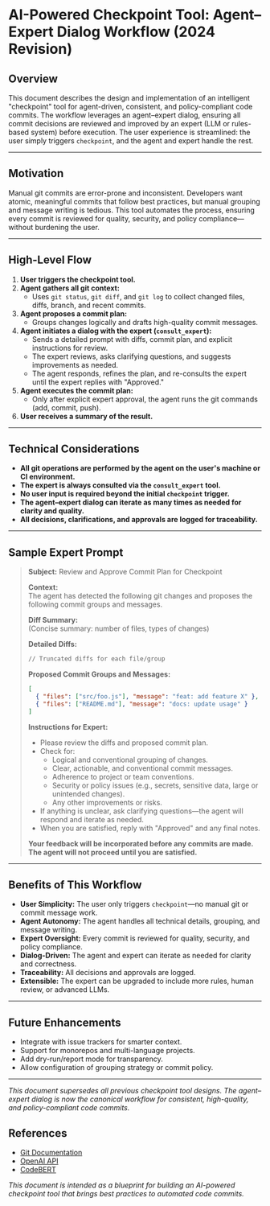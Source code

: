 # AI-Powered Checkpoint Tool: Agent–Expert Dialog Workflow (2024 Revision)

## Overview

This document describes the design and implementation of an intelligent "checkpoint" tool for agent-driven, consistent, and policy-compliant code commits. The workflow leverages an agent–expert dialog, ensuring all commit decisions are reviewed and improved by an expert (LLM or rules-based system) before execution. The user experience is streamlined: the user simply triggers `checkpoint`, and the agent and expert handle the rest.

---

## Motivation

Manual git commits are error-prone and inconsistent. Developers want atomic, meaningful commits that follow best practices, but manual grouping and message writing is tedious. This tool automates the process, ensuring every commit is reviewed for quality, security, and policy compliance—without burdening the user.

---

## High-Level Flow

1. **User triggers the checkpoint tool.**
2. **Agent gathers all git context:**
    - Uses `git status`, `git diff`, and `git log` to collect changed files, diffs, branch, and recent commits.
3. **Agent proposes a commit plan:**
    - Groups changes logically and drafts high-quality commit messages.
4. **Agent initiates a dialog with the expert (`consult_expert`):**
    - Sends a detailed prompt with diffs, commit plan, and explicit instructions for review.
    - The expert reviews, asks clarifying questions, and suggests improvements as needed.
    - The agent responds, refines the plan, and re-consults the expert until the expert replies with "Approved."
5. **Agent executes the commit plan:**
    - Only after explicit expert approval, the agent runs the git commands (add, commit, push).
6. **User receives a summary of the result.**

---

## Technical Considerations

- **All git operations are performed by the agent on the user's machine or CI environment.**
- **The expert is always consulted via the `consult_expert` tool.**
- **No user input is required beyond the initial `checkpoint` trigger.**
- **The agent–expert dialog can iterate as many times as needed for clarity and quality.**
- **All decisions, clarifications, and approvals are logged for traceability.**

---

## Sample Expert Prompt

> **Subject:** Review and Approve Commit Plan for Checkpoint
>
> **Context:**  
> The agent has detected the following git changes and proposes the following commit groups and messages.
>
> **Diff Summary:**  
> (Concise summary: number of files, types of changes)
>
> **Detailed Diffs:**  
> ```diff
> // Truncated diffs for each file/group
> ```
>
> **Proposed Commit Groups and Messages:**  
> ```json
> [
>   { "files": ["src/foo.js"], "message": "feat: add feature X" },
>   { "files": ["README.md"], "message": "docs: update usage" }
> ]
> ```
>
> **Instructions for Expert:**  
> - Please review the diffs and proposed commit plan.
> - Check for:
>   - Logical and conventional grouping of changes.
>   - Clear, actionable, and conventional commit messages.
>   - Adherence to project or team conventions.
>   - Security or policy issues (e.g., secrets, sensitive data, large or unintended changes).
>   - Any other improvements or risks.
> - If anything is unclear, ask clarifying questions—the agent will respond and iterate as needed.
> - When you are satisfied, reply with "Approved" and any final notes.
>
> **Your feedback will be incorporated before any commits are made. The agent will not proceed until you are satisfied.**

---

## Benefits of This Workflow

- **User Simplicity:** The user only triggers `checkpoint`—no manual git or commit message work.
- **Agent Autonomy:** The agent handles all technical details, grouping, and message writing.
- **Expert Oversight:** Every commit is reviewed for quality, security, and policy compliance.
- **Dialog-Driven:** The agent and expert can iterate as needed for clarity and correctness.
- **Traceability:** All decisions and approvals are logged.
- **Extensible:** The expert can be upgraded to include more rules, human review, or advanced LLMs.

---

## Future Enhancements
- Integrate with issue trackers for smarter context.
- Support for monorepos and multi-language projects.
- Add dry-run/report mode for transparency.
- Allow configuration of grouping strategy or commit policy.

---

*This document supersedes all previous checkpoint tool designs. The agent–expert dialog is now the canonical workflow for consistent, high-quality, and policy-compliant code commits.*

## References
- [Git Documentation](https://git-scm.com/docs)
- [OpenAI API](https://platform.openai.com/docs/)
- [CodeBERT](https://huggingface.co/microsoft/CodeBERT-base)

*This document is intended as a blueprint for building an AI-powered checkpoint tool that brings best practices to automated code commits.* 